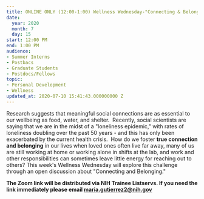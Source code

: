 ```yaml
---
title: ONLINE ONLY (12:00-1:00) Wellness Wednesday-"Connecting & Belonging"
date:
  year: 2020
  month: 7
  day: 15
start: 12:00 PM
end: 1:00 PM
audience:
- Summer Interns
- Postbacs
- Graduate Students
- Postdocs/Fellows
topic:
- Personal Development
- Wellness
updated_at: 2020-07-10 15:41:43.000000000 Z
---
```

Research suggests that meaningful social connections are as essential to
our wellbeing as food, water, and shelter.  Recently, social scientists
are saying that we are in the midst of a "loneliness epidemic," with
rates of loneliness doubling over the past 50 years - and this has only
been exacerbated by the current health crisis.  How do we foster **true
connection and belonging** in our lives when loved ones often live far
away, many of us are still working at home or working alone in shifts at
the lab, and work and other responsibilities can sometimes leave little
energy for reaching out to others? This week's Wellness Wednesday will
explore this challenge through an open discussion about "Connecting and
Belonging."

**The Zoom link will be distributed via NIH Trainee Listservs. If you
need the link immediately please email maria.gutierrez2@nih.gov**
